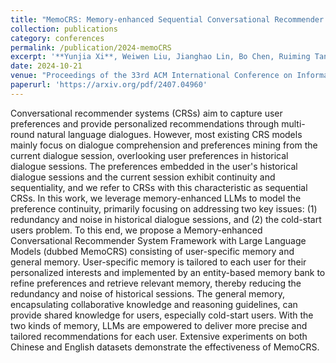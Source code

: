 ```yaml
---
title: "MemoCRS: Memory-enhanced Sequential Conversational Recommender Systems with Large Language Models"
collection: publications
category: conferences
permalink: /publication/2024-memoCRS
excerpt: '**Yunjia Xi**, Weiwen Liu, Jianghao Lin, Bo Chen, Ruiming Tang, Weinan Zhang, Yong Yu'
date: 2024-10-21
venue: "Proceedings of the 33rd ACM International Conference on Information and Knowledge Management (CIKM'24)"
paperurl: 'https://arxiv.org/pdf/2407.04960'
---
```


Conversational recommender systems (CRSs) aim to capture user preferences and provide personalized recommendations through multi-round natural language dialogues. However, most existing CRS models mainly focus on dialogue comprehension and preferences mining from the current dialogue session, overlooking user preferences in historical dialogue sessions. The preferences embedded in the user's historical dialogue sessions and the current session exhibit continuity and sequentiality, and we refer to CRSs with this characteristic as sequential CRSs. In this work, we leverage memory-enhanced LLMs to model the preference continuity, primarily focusing on addressing two key issues: (1) redundancy and noise in historical dialogue sessions, and (2) the cold-start users problem. To this end, we propose a Memory-enhanced Conversational Recommender System Framework with Large Language Models (dubbed MemoCRS) consisting of user-specific memory and general memory. User-specific memory is tailored to each user for their personalized interests and implemented by an entity-based memory bank to refine preferences and retrieve relevant memory, thereby reducing the redundancy and noise of historical sessions. The general memory, encapsulating collaborative knowledge and reasoning guidelines, can provide shared knowledge for users, especially cold-start users. With the two kinds of memory, LLMs are empowered to deliver more precise and tailored recommendations for each user. Extensive experiments on both Chinese and English datasets demonstrate the effectiveness of MemoCRS.